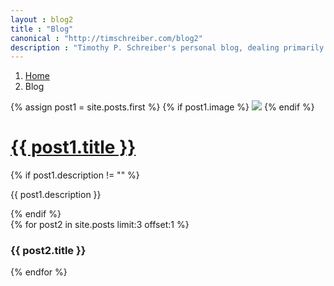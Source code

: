 ```yaml
---
layout : blog2
title : "Blog"
canonical : "http://timschreiber.com/blog2"
description : "Timothy P. Schreiber's personal blog, dealing primarily with software development, but also dabbling in songwriting, food, and gardening from time to time."
---
```


<ol class="breadcrumb">
	<li><a href="/">Home</a></li>
	<li>Blog</li>
</ol>

<div class="row">
	<div class="col-xs-12 col-md-8">
		<div class="row">
			<div class="col-xs-12">
				{% assign post1 = site.posts.first %}
				{% if post1.image %}
					<img src="/img/{{ post1.image }}" class="img-rounded" style="max-width:100%" />
				{% endif %}
				<h1><a href="{{ post1.url }}">{{ post1.title }}</a></h1>
				{% if post1.description != "" %}
					<p>{{ post1.description }}</p>
				{% endif %}
			</div>
			<div class="col-xs-12 col-md-4">
				<div class="row">
					{% for post2 in site.posts limit:3 offset:1 %}
						<div class="col-xs-12 col-md-4">
							<h3>{{ post2.title }}</h3>
						</div>
					{% endfor %}
				</div>
			</div>
		</div>
	</div>
</div>
